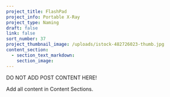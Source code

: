 ```yaml
---
project_title: FlashPad
project_info: Portable X-Ray
project_type: Naming
draft: false
link: false
sort_number: 37
project_thumbnail_image: /uploads/istock-482726023-thumb.jpg
content_section:
  - section_text_markdown:
    section_image:
---
```



DO NOT ADD POST CONTENT HERE!

Add all content in Content Sections.